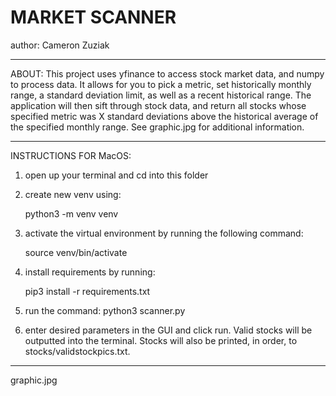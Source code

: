 # MARKET SCANNER
author: Cameron Zuziak
***********************

ABOUT:
This project uses yfinance to access stock market data, and numpy to process data.
It allows for you to pick a metric, set historically monthly range,  a standard deviation 
limit, as well as a recent historical range. The application will then sift through stock
data, and return all stocks whose specified metric was X standard deviations above the
historical average of the specified monthly range. See graphic.jpg for 
additional information.

***********************

INSTRUCTIONS FOR MacOS:

1. open up your terminal and cd into this folder 

2. create new venv using:

	python3 -m venv venv	

3. activate the virtual environment by running the following command: 
		
	source venv/bin/activate

4. install requirements by running:

	pip3 install -r requirements.txt

5. run the command: python3 scanner.py

6. enter desired parameters in the GUI and click run.
Valid stocks will be outputted into the terminal. Stocks will also be printed,
in order, to stocks/validstockpics.txt. 

***********************

graphic.jpg

